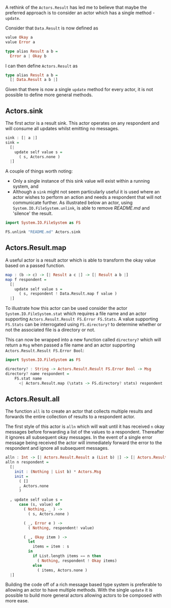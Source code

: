 A rethink of the `Actors.Result` has led me to believe that maybe the preferred approach is to consider an actor which has a single method - `update`.

Consider that `Data.Result` is now defined as

```haskell
value Okay a
value Error a

type alias Result a b =
  Error a | Okay b
```

I can then define `Actors.Result` as

```haskell
type alias Result a b =
  [| Data.Result a b |]
```

Given that there is now a single `update` method for every actor, it is not possible to define more general methods.

## Actors.sink

The first actor is a result sink.  This actor operates on any respondent and will consume all updates whilst emitting no messages.

``` haskell
sink : [| a |]
sink =
  [|
    update self value s =
      ( s, Actors.none )
  |]
```

A couple of things worth noting:

- Only a single instance of this sink value will exist within a running system, and
- Although a `sink` might not seem particularly useful it is used where an actor wishes to perform an action and needs a respondent that will not communicate further.  As illustrated below an actor, using `System.IO.FileSystem.unlink`, is able to remove *README.md* and 'silence' the result.

```haskell
import System.IO.FileSystem as FS

FS.unlink "README.md" Actors.sink
```


## Actors.Result.map

A useful actor is a result actor which is able to transform the okay value based on a passed function.

```haskell
map : (b -> c) -> [| Result a c |] -> [| Result a b |]
map f respondent =
  [|
    update self value s =
      ( s, respondent ! Data.Result.map f value )
  |]
```

To illustrate how this actor can be used consider the actor `System.IO.FileSystem.stat` which requires a file name and an actor supporting `Actors.Result.Result FS.Error FS.Stats`.  A value supporting `FS.Stats` can be interrogated using `FS.directory?` to determine whether or not the associated file is a directory or not.

This can now be wrapped into a new function called `directory?` which will return a `Msg` when passed a file name and an actor supporting `Actors.Result.Result FS.Error Bool`:

```haskell
import System.IO.FileSystem as FS

directory? : String -> Actors.Result.Result FS.Error Bool -> Msg
directory? name respondent =
    FS.stat name
      <| Actors.Result.map (\stats -> FS.directory? stats) respondent
```


## Actors.Result.all

The function `all` is to create an actor that collects multiple results and forwards the entire collection of results to a respondent actor.

The first style of this actor is `alln` which will wait until it has received `n` okay messages before forwarding a list of the values to a respondent.  Thereafter it ignores all subsequent okay messages. In the event of a single error message being received the actor will immediately forward the error to the respondent and ignore all subsequent messages.

``` haskell
alln : Int -> [| Actors.Result.Result a (List b) |] -> [| Actors.Result.Result a b |]
alln n respondent =
  [|
    init : (Nothing | List b) * Actors.Msg
    init =
      ( []
      , Actors.none
      )

  , update self value s =
      case (s, value) of
        ( Nothing, _ ) ->
          ( s, Actors.none )

        ( _, Error e ) ->
          ( Nothing, respondent! value)

        ( _, Okay item ) ->
          let
            items = item : s
          in
            if List.length items == n then
              ( Nothing, respondent ! Okay items)
            else
              ( items, Actors.none )
  |]
```

Building the code off of a rich message based type system is preferable to allowing an actor to have multiple methods.  With the single `update` it is possible to build more general actors allowing actors to be composed with more ease.
